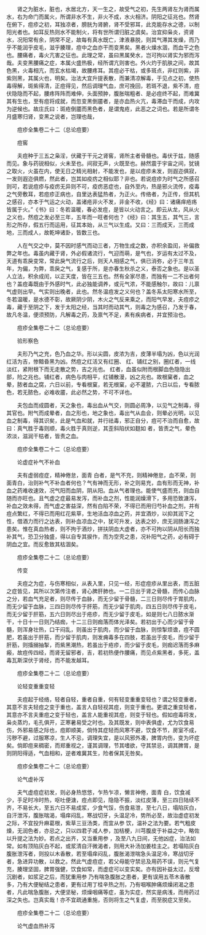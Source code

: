 <!-- { "loadSidebar": true } -->
　　肾之为脏水，脏也，水居北方，天一生之，故受气之初，先生两肾左为肾而属水，右为命门而属火，所谓非水不生，非火不成，水火相济。阴阳之征兆也。然肾在俯下，痘疹之初，耳独凉者，膀胱为肾腑，肾不受邪耳，此克能存水之德，以制阳光者也。如耳反热则水不能制火，将有世所谓归脏之虞矣。治宜抑枭炎，资肾水，况阳常有余，阴常不足，故每有真水既亡，津液暴脱，则其气滞其发燥，而乃 乎不能润乎皮毛，滋乎腠理，痘中之血亦干而变黑矣。黑者火燥水涸，而血干之色也。腰痛者，毒火亢害之征也。此理之常，虽曰黑属癸水，岂可拘以肾实为邪而泻哉。夫变黑腰痛之症，本属火盛热极，经所谓亢则害也。外火灼于肌肤之间，故其色黑，火毒相亢，而玄水枯竭，故腰疼耳。其痘必干枯，或多斑点，非红则紫，非紫则黑，其属火也，明矣。治法大宜升提表散，而兼清凉解毒，于见点之初，使热毒得解，斑紫得清，正痘得见，然后调理气血，庶可挽回，若斑不退，紫不清，痘伏隐隐而不起，腰疼阵阵而难伸，头面预肿，腹胀喘粗者、是必痘终不起，而难冀其有生也，至有痘将成就，而忽变黑倒靥者，是亦血热火亢，毒滞血干而成，内攻为逆候也。故庄氏曰：斑疮倒靥而黑色者，是谓鬼疮，此恶之之词也。若是所谓冬月盛寒归肾，变黑之说者，岂理也哉，

　　痘疹全集卷二十二（总论痘要）

　　痘窖

　　夫痘种于三五之枭淫，伏藏于干元之肾窖，肾所主者骨髓也。毒伏于兹，随感而见。象与药锐相似，火未至也。间寂无声，火既至也。赫然震于宇宙之间，犹镜之取火，火虽在内，使无日之精光相射，不能发也，是以痘疹未发，则遐迩俱寂，一发则遐迩俱燃，然此者，岂其如疫疠之相似耶？非也。若说痘疹为时气之所感召则可，若说痘疹与疫疠无异则不可，疫疠恶症也，自外至内，热是邪火流传，疫毒之气旁敷耳，若痘疹正病也，自里达表猛热者，为正火。传络者，为正传，但其机之感召，亦本于气运之火动，盖诸疮非火不发，非金不收，《经》曰：诸痛痒疮疡皆属于火。”《书》曰：冬若温暖，春必发痘，是皆以火动言之。即云从龙，风从火之义也，然痘之发必至三年，五年而一旺者何也？《经》曰：其生五，其气三，言形之所存，假五行而运用，征其本始，从三气以生成。又曰：三而成天，三而成地，三而成人，故乾坤诸卦，皆数三也。

　　人在气交之中，莫不因时感气而动三者，万物生成之数，亦积余盈闰，补偏救弊之年也。毒虽内藏于肾，外必假诸流行，气迎而萌，是气也，岁运有太过不及，天道有乖戾变常，常此戾气流行之后，则天人相感之气，俱已消弥，必于三年五年，为偏，为弊，乖戾之气，复感于所，是亦春生秋杀之义，泰否之象也。是以圣人立法，积余成闰，以正天度，皆在三五也。然有全家尽患，而独有一二不出者何也？盖痘毒既由于外感时气，此必独能调养，或元气浓，不能感触尔，故曰：儿禀气虚则出早。气实则出晚者，此也。然冬温痘发之义何也？盖冬系太阳寒水所至，冬若温暖，是水德不彰，故厥阴少阴，木火之气反来乘之，而阳气早发，夫痘疹之毒，藏于至阴之下，发于太阳之经，当其时而动其气，则毒之为感召，乃发于春，故凡冬温，便须预防，凡解毒之药，及禀气不足，素有疾病者，并宜预治也。

　　痘疹全集卷二十二（总论痘要）

　　验形察色

　　夫形乃气之充，色乃血之华。形以尖圆，皮浓为吉，皮薄半塌为凶，色以光润红活为吉，惨黯昏黑为凶。然痘之红活又有红圈、 红、铺红之别，圈红者，一线淡红，紧附根下而无走散之势，吉之兆也。 红者，血虽似附而根脚血色隐隐出部，险之兆也。铺红者，病色与肉相平，红铺散漫，凶之兆也。故根窠者，血之晕，脓者血之腐，六日以前，专看根窠，若无根窠，必不灌脓，六日以后，专看脓色，若无脓色，必难收靥，此必然之势，不可不详也。

　　夫包血而成圆者，天之象也，毒出血从气交，则圆必周净，以见气之制毒，得其官也。附气而成晕者，血之形也，地之象也，毒出气从血会，则晕必光明，以见血之制毒，得其识矣，此是气血和就，并行祛毒，邪正自分，痘可不治而自愈，故曰：真气胜于毒则顺，毒火胜于真则逆，其歪斜陷伏如麸如 者，皆责之气，晕色浓淡，滋润干枯者，皆责之血。

　　痘疹全集卷二十二（总论痘要）

　　论虚症补气不补血

　　夫有虚弱痘症，精神倦怠，面青 白者，是气不充，则精神倦怠，血不荣，则面青白，治则补气不补血者何也？气有神而无形，补之则易充，血有形而无神，补血之药难收速效，况气阳而血阴，阴从阳。血从气者理也。能使气盛而充，则血自随而亦旺也。且气虚之症最易发泻，而补血之剂，性能润燥滑下，多用恐致溏泻，补血之效未得，而气虚之害益深，然有白陷不荣，不得已而用归芍补血之剂，并有痘点繁红，不得已而用红花紫草，生地活血凉血之药，并宜酒炒，以抑其润下之性，借酒力而行之达表，则补血凉血之中，犹可升发，达表之妙，庶无润肠溏泻之患矣。惟在真血热者，则不拘于酒炒，拼扶阴血大虚者，亦不可拘以阴从阳长而独补其气，恐卫分独盛，得以自专其捩作，而为空壳之患，况补阳气之药，必有碍于阴血之宜。而反愈致其枯涸矣。

　　痘疹全集卷二十二（总论痘要）

　　传变

　　夫痘之为症，与伤寒相似，从表入里，只见一经，形症痘疹从里出表，而五脏之症皆见，其所以次第传注者，肾心脾肝肺也。一二日出于肾之骨髓，而传心血脉之分，若血气充足者，则尽传于血脉，而无少留于骨髓，二三日则尽传于胃肌肉，而无少留于血脉，三四日则尽传于肝筋，而无少留于肌肉，四五日则尽传于皮毛，而无少留于肝筋，五六日则尽出于疮疹，而无少留于皮毛，如是则七八日脓水渐干，十日十一日则乃结痂，十二三日则痂落而体光泽矣。若初出于心而少留于骨髓，则浑身壮热，口干闷乱，则虽出于肌肉，而少留于血脉，则惊掣烦谵，痘不圆肥，若虽出于肝筋，而少留于肌肉，则发痈毒多在四肢，若虽出于皮毛，而少留于肝筋，则搐搦抽掣，而紫黑潮热，若虽出于疮疹，而少留于皮毛，则痂迟落而多麻瘢，故痘传四经，而肾无留邪者，吉，若初热便作腰痛，而见点紫黑者，多死，盖毒瓦斯深伏于肾经，而不能发越耳。

　　痘疹全集卷二十二（总论痘要）

　　论轻变重重变轻

　　夫痘起于经络，轻者自轻，重者自重，何有轻变重重变轻也？谓之轻变重者，其意不言夫轻痘之变于重也，盖言人自轻视其痘，则变于重也。更谓之重变轻者，其意亦不言夫重痘之变于轻也，盖言人能重视其痘，则变于轻也。假如痘毒将发，枭炎蒸灼，毛孔俱开，正寒暑易受之时也。及其既发，则中表俱虚，尤为饮食易伤，外邪易感之际也，痘即顺美，倘恃其症轻而风寒不避，饮食不节，房室不成，污秽不避，过服寒凉，生人不忌，调理失宜，是以风邪外凑，脾胃内伤，变为坏症矣。倘即痘来稠密，而郑重视之，谨其调理，节其嗜欲，守其禁忌，调其脾胃，是则阴阳得适，气血相和，逆者难冀其生，险者保其无咎矣。

　　痘疹全集卷二十二（总论痘要）

　　论气虚补泻

　　夫气虚痘症初发，则必身热悠悠，乍热乍凉，懒言神倦，面青 白，饮食减少，手足时冷时热，呕吐便溏，痘点即见，隐隐不振，淡红皮薄，至三四日陆续不齐，不易长大，至五六日不易成浆，少食气馁，伤食易泄，至七八日，塌陷灰白，自汗泄泻，腹胀喘渴，塌痒闷乱，寒战切牙，头温足冷，势所必至，故治虚症初发之际，不宜投升麻葛根，紫草三豆汤类，而宜从参 饮，温补之法为要。若气粗皮燥，无润色者，亦忌之，只以四君子减人参，加桔梗，川芎腹皮于补益之中，略佐以升提之法为妙。若点之出齐，又当重用参 ，及至八九日间，无他凶症，治法如常。如有顶陷灰白不起，或浆清自汗微渴者，则用大补汤加姜桂主之。若塌陷灰白腹胀泄泻者，则投以木香散，若至塌痒闷乱，腹胀渴泄喘急头温足冷，寒战切牙者，急进异功散，以救之。然此气虚痘症，若父母能守禁忌及用药不误，则元气复充，腠理坚固，脾胃强健，饮食如常，而虚症可以变实矣。亦有因补益太过，反增沉剧者，如浆足之后，而犹重用参 乃有喘急腹胀之患者，更有误用五苓木香散多，乃有大便秘结之患者，更有过用丁桂辛热之剂，乃有咽喉肿痛烦燥闭渴之患者，凡此喘急腹胀，大便坚秘，烦燥咽痛等症，虽为实症，然实是病浅，而用药过深之失也。岂真实哉！亦不宜疏通重施，否则将生之气复虚，而至脱症又至矣。

　　痘疹全集卷二十二（总论痘要）

　　论气虚血热补泻

